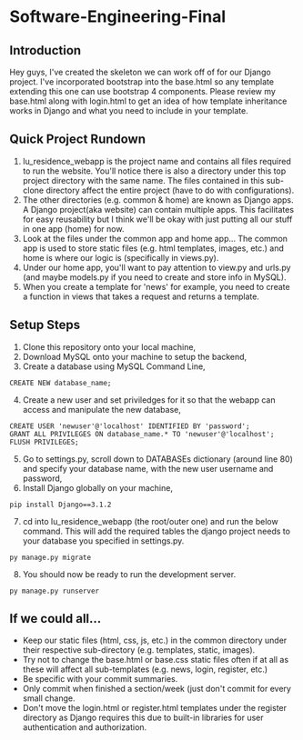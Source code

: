 # Software-Engineering-Final

## Introduction
Hey guys, I've created the skeleton we can work off of for our Django project. I've incorporated bootstrap into the base.html so any template extending this one can use bootstrap 4 components. Please review my base.html along with login.html to get an idea of how template inheritance works in Django and what you need to include in your template.


## Quick Project Rundown
  1. lu_residence_webapp is the project name and contains all files required to run the website. You'll notice there is also a directory under this top project directory with the same name. The files contained in this sub-clone directory affect the entire project (have to do with configurations). 
  2. The other directories (e.g. common & home) are known as Django apps. A Django project(aka website) can contain multiple apps. This facilitates for easy reusability but I think we'll be okay with just putting all our stuff in one app (home) for now.
  3. Look at the files under the common app and home app... The common app is used to store static files (e.g. html templates, images, etc.) and home is where our logic is (specifically in views.py).
  4. Under our home app, you'll want to pay attention to view.py and urls.py (and maybe models.py if you need to create and store info in MySQL).
  5. When you create a template for 'news' for example, you need to create a function in views that takes a request and returns a template. 
  
## Setup Steps
  1. Clone this repository onto your local machine,
  2. Download MySQL onto your machine to setup the backend,
  3. Create a database using MySQL Command Line,
  ```
  CREATE NEW database_name;
  ```
  4. Create a new user and set priviledges for it so that the webapp can access and manipulate the new database,
  ```
  CREATE USER 'newuser'@'localhost' IDENTIFIED BY 'password';
  GRANT ALL PRIVILEGES ON database_name.* TO 'newuser'@'localhost';
  FLUSH PRIVILEGES;
  ```
  5. Go to settings.py, scroll down to DATABASEs dictionary (around line 80) and specify your database name, with the new user username and password,
  6. Install Django globally on your machine,
  ```
  pip install Django==3.1.2
  ```
  7. cd into lu_residence_webapp (the root/outer one) and run the below command. 
  This will add the required tables the django project needs to your database you specified in settings.py. 
  ```
  py manage.py migrate
  ```
  8. You should now be ready to run the development server. 
  ```
  py manage.py runserver
  ```
## If we could all...
 - Keep our static files (html, css, js, etc.) in the common directory under their respective sub-directory (e.g. templates, static, images).
 - Try not to change the base.html or base.css static files often if at all as these will affect all sub-templates (e.g. news, login, register, etc.)
 - Be specific with your commit summaries.
 - Only commit when finished a section/week (just don't commit for every small change.
 - Don't move the login.html or register.html templates under the register directory as Django requires this due to built-in libraries for user authentication and authorization.

